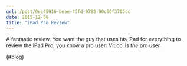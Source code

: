 ```yaml
---
url: /post/0ec45916-beae-45fd-9783-90c60f3703cc
date: 2015-12-06
title: "iPad Pro Review"
---
```


A fantastic review. You want the guy that uses his iPad for everything to review the iPad Pro, you know a pro user: Viticci is _the_ pro user.



(#blog)